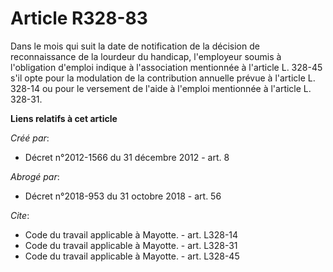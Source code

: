 # Article R328-83

Dans le mois qui suit la date de notification de la décision de reconnaissance de la lourdeur du handicap, l'employeur soumis
à l'obligation d'emploi indique à l'association mentionnée à l'article L. 328-45 s'il opte pour la modulation de la
contribution annuelle prévue à l'article L. 328-14 ou pour le versement de l'aide à l'emploi mentionnée à l'article L.
328-31.

**Liens relatifs à cet article**

_Créé par_:

  - Décret n°2012-1566 du 31 décembre 2012 - art. 8

_Abrogé par_:

  - Décret n°2018-953 du 31 octobre 2018 - art. 56

_Cite_:

  - Code du travail applicable à Mayotte. - art. L328-14
  - Code du travail applicable à Mayotte. - art. L328-31
  - Code du travail applicable à Mayotte. - art. L328-45

